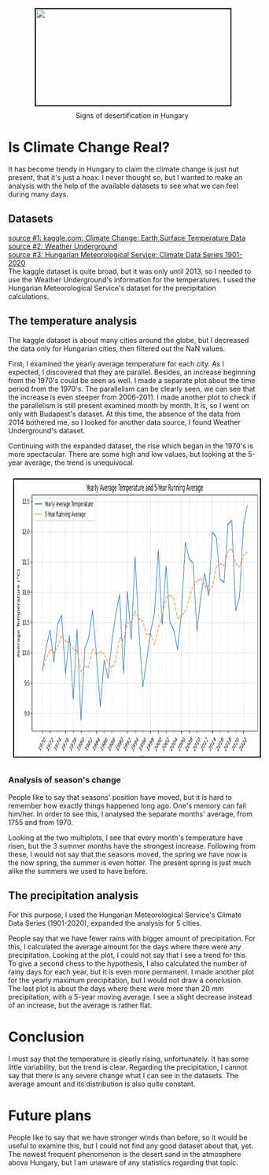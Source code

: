 <center><figure><img src="https://qph.cf2.quoracdn.net/main-qimg-fb354b6f12289efbd4e41d595820f13a-lq" style="width: 400px; height: 200px; float: right; margin: 10px; border: 2px solid #000; box-sizing: border-box;">
<figcaption>Signs of desertification in Hungary</figcaption>
</figure></center>

# Is Climate Change Real?
It has become trendy in Hungary to claim the climate change is just nut present, that it's just a hoax.
I never thought so, but I wanted to make an analysis with the help of the available datasets to see what we can feel during many days.

## Datasets
<a href='https://www.kaggle.com/datasets/berkeleyearth/climate-change-earth-surface-temperature-data'>source #1: kaggle.com: Climate Change: Earth Surface Temperature Data</a>  
<a href='https://www.wunderground.com/history/monthly/hu/budapest/LHBP/date/2013-1'>source #2: Weather Underground</a>  
<a href='https://www.met.hu/en/eghajlat/magyarorszag_eghajlata/eghajlati_adatsorok/'>source #3: Hungarian Meteorological Service: Climate Data Series 1901-2020</a>  
The kaggle dataset is quite broad, but it was only until 2013, so I needed to use the Weather Underground's information for the temperatures.
I used the Hungarian Meteorological Service's dataset for the precipitation calculations.

## The temperature analysis
The kaggle dataset is about many cities around the globe, but I decreased the data only for Hungarian cities, then filtered out the NaN values.

First, I examined the yearly average temperature for each city. As I expected, I discovered that they are parallel. Besides, an increase beginning from the 1970's could be seen as well.
I made a separate plot about the time period from the 1970's. The parallelism can be clearly seen, we can see that the increase is even steeper from 2006-2011.
I made another plot to check if the parallelism is still present examined month by month. It is, so I went on only with Budapest's dataset. At this time, the absence of the data from 2014 bothered me, so I looked for another data source, I found Weather Underground's dataset.

Continuing with the expanded dataset, the rise which began in the 1970's is more spectacular. There are some high and low values, but looking at the 5-year average, the trend is unequivocal.  

<center><img src="illustration.png" style="width: 992px; height: 568px; margin: 10px; border: 2px solid #000; box-sizing: border-box;"></center>
  
### Analysis of season's change
People like to say that seasons' position have moved, but it is hard to remember how exactly things happened long ago. One's memory can fail him/her.
In order to see this, I analysed the separate months' average, from 1755 and from 1970.

Looking at the two multiplots, I see that every month's temperature have risen, but the 3 summer months have the strongest increase.
Following from these, I would not say that the seasons moved, the spring we have now is the now spring, the summer is even hotter. The present spring is just much alike the summers we used to have before.

## The precipitation analysis
For this purpose, I used the Hungarian Meteorological Service's Climate Data Series (1901-2020), expanded the analysis for 5 cities.

People say that we have fewer rains with bigger amount of precipitation. For this, I calculated the average amount for the days where there were any precipitation. Looking at the plot, I could not say that I see a trend for this.
To give a second chess to the hypothesis, I also calculated the number of rainy days for each year, but it is even more permanent.
I made another plot for the yearly maximum precipitation, but I would not draw a conclusion.
The last plot is about the days where there were more than 20 mm precipitation, with a 5-year moving average. I see a slight decrease instead of an increase, but the average is rather flat.

# Conclusion
I must say that the temperature is clearly rising, unfortunately. It has some little variability, but the trend is clear.
Regarding the precipitation, I cannot say that there is any severe change what I can see in the datasets. The average amount and its distribution is also quite constant.

# Future plans
People like to say that we have stronger winds than before, so it would be useful to examine this, but I could not find any good dataset about that, yet.
The newest frequent phenomenon is the desert sand in the atmosphere abova Hungary, but I am unaware of any statistics regarding that topic.